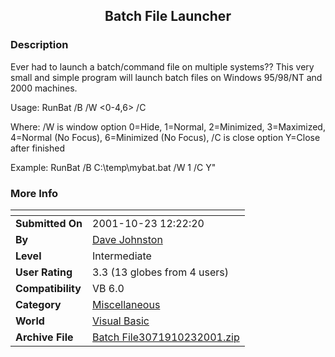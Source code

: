 ﻿<div align="center">

## Batch File Launcher


</div>

### Description

Ever had to launch a batch/command file on multiple systems?? This very small and simple program will launch batch files on Windows 95/98/NT and 2000 machines.

Usage: RunBat /B <Batch file name and path> /W <0-4,6> /C<YN>

Where: /W is window option 0=Hide, 1=Normal, 2=Minimized, 3=Maximized, 4=Normal (No Focus), 6=Minimized (No Focus), /C is close option Y=Close after finished

Example: RunBat /B C:\temp\mybat.bat /W 1 /C Y"
 
### More Info
 


<span>             |<span>
---                |---
**Submitted On**   |2001-10-23 12:22:20
**By**             |[Dave Johnston](https://github.com/Planet-Source-Code/PSCIndex/blob/master/ByAuthor/dave-johnston.md)
**Level**          |Intermediate
**User Rating**    |3.3 (13 globes from 4 users)
**Compatibility**  |VB 6\.0
**Category**       |[Miscellaneous](https://github.com/Planet-Source-Code/PSCIndex/blob/master/ByCategory/miscellaneous__1-1.md)
**World**          |[Visual Basic](https://github.com/Planet-Source-Code/PSCIndex/blob/master/ByWorld/visual-basic.md)
**Archive File**   |[Batch File3071910232001\.zip](https://github.com/Planet-Source-Code/dave-johnston-batch-file-launcher__1-28363/archive/master.zip)








